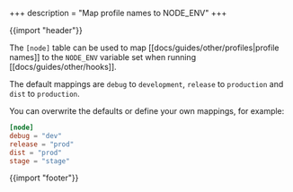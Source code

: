 +++
description = "Map profile names to NODE_ENV"
+++

{{import "header"}}

The `[node]` table can be used to map [[docs/guides/other/profiles|profile names]] to the `NODE_ENV` variable set when running [[docs/guides/other/hooks]].

The default mappings are `debug` to `development`, `release` to `production` and  `dist` to `production`.

You can overwrite the defaults or define your own mappings, for example:

```toml
[node]
debug = "dev"
release = "prod"
dist = "prod"
stage = "stage"
```

{{import "footer"}}
